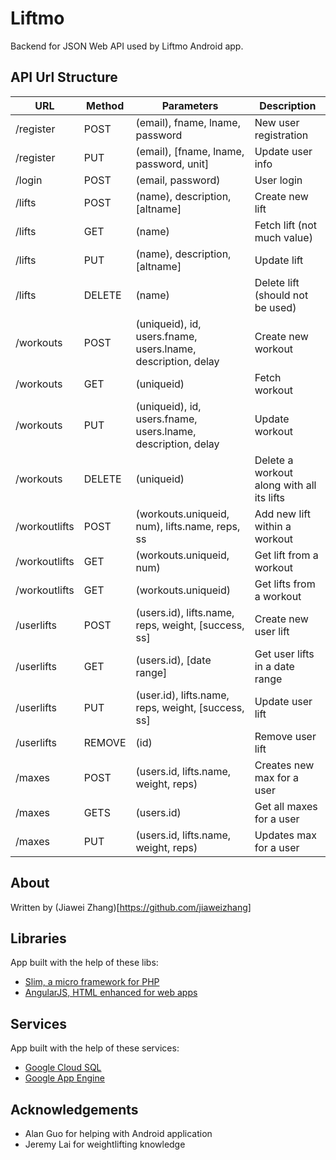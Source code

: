 # Liftmo

Backend for JSON Web API used by Liftmo Android app.

## API Url Structure

| URL | Method | Parameters | Description |
| --- | ------ | ---------- | ----------- |
| /register | POST | (email), fname, lname, password | New user registration |
| /register | PUT | (email), [fname, lname, password, unit] | Update user info |
| /login | POST | (email, password) | User login |
| /lifts | POST | (name), description, [altname] | Create new lift |
| /lifts | GET | (name) | Fetch lift (not much value) |
| /lifts | PUT | (name), description, [altname] | Update lift |
| /lifts | DELETE | (name) | Delete lift (should not be used) |
| /workouts | POST | (uniqueid), id, users.fname, users.lname, description, delay | Create new workout |
| /workouts | GET | (uniqueid) | Fetch workout |
| /workouts | PUT | (uniqueid), id, users.fname, users.lname, description, delay | Update workout |
| /workouts | DELETE | (uniqueid) | Delete a workout along with all its lifts |
| /workoutlifts | POST | (workouts.uniqueid, num), lifts.name, reps, ss | Add new lift within a workout |
| /workoutlifts | GET | (workouts.uniqueid, num) | Get lift from a workout |
| /workoutlifts | GET | (workouts.uniqueid) | Get lifts from a workout |
| /userlifts | POST | (users.id), lifts.name, reps, weight, [success, ss] | Create new user lift |
| /userlifts | GET | (users.id), [date range] | Get user lifts in a date range |
| /userlifts | PUT | (user.id), lifts.name, reps, weight, [success, ss] | Update user lift |
| /userlifts | REMOVE | (id) | Remove user lift |
| /maxes | POST | (users.id, lifts.name, weight, reps) | Creates new max for a user |
| /maxes | GETS | (users.id) | Get all maxes for a user |
| /maxes | PUT | (users.id, lifts.name, weight, reps) | Updates max for a user |

## About

Written by (Jiawei Zhang)[https://github.com/jiaweizhang]

## Libraries

App built with the help of these libs:

* [Slim, a micro framework for PHP](http://www.slimframework.com/)
* [AngularJS, HTML enhanced for web apps](https://angularjs.org/)

## Services

App built with the help of these services:

* [Google Cloud SQL](https://cloud.google.com/sql/)
* [Google App Engine](https://cloud.google.com/appengine/)

## Acknowledgements

* Alan Guo for helping with Android application
* Jeremy Lai for weightlifting knowledge